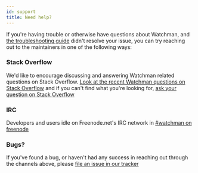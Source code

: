 ```yaml
---
id: support
title: Need help?
---
```


If you're having trouble or otherwise have questions about Watchman, and
[the troubleshooting guide](troubleshooting) didn't resolve your issue, you
can try reaching out to the maintainers in one of the following ways:

### Stack Overflow

We'd like to encourage discussing and answering Watchman related questions on
Stack Overflow.
[Look at the recent Watchman questions on Stack Overflow](http://stackoverflow.com/questions/tagged/watchman?sort=newest)
and if you can't find what you're looking for,
[ask your question on Stack Overflow](http://stackoverflow.com/questions/ask?tags=watchman)

### IRC

Developers and users idle on Freenode.net's IRC network in
[#watchman on freenode](irc://chat.freenode.net/watchman)

### Bugs?

If you've found a bug, or haven't had any success in reaching out through the
channels above, please
[file an issue in our tracker](https://github.com/facebook/watchman/issues/new)
